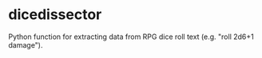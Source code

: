 # dicedissector
Python function for extracting data from RPG dice roll text (e.g. "roll 2d6+1 damage").
